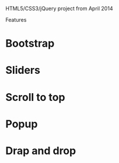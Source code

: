 HTML5/CSS3/jQuery project from April 2014

Features

# Bootstrap
# Sliders
# Scroll to top
# Popup
# Drap and drop